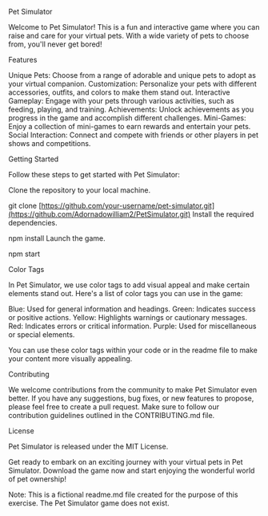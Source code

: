 Pet Simulator



Welcome to Pet Simulator! This is a fun and interactive game where you can raise and care for your virtual pets. With a wide variety of pets to choose from, you'll never get bored!


Features

Unique Pets: Choose from a range of adorable and unique pets to adopt as your virtual companion.
Customization: Personalize your pets with different accessories, outfits, and colors to make them stand out.
Interactive Gameplay: Engage with your pets through various activities, such as feeding, playing, and training.
Achievements: Unlock achievements as you progress in the game and accomplish different challenges.
Mini-Games: Enjoy a collection of mini-games to earn rewards and entertain your pets.
Social Interaction: Connect and compete with friends or other players in pet shows and competitions.

Getting Started

Follow these steps to get started with Pet Simulator:


Clone the repository to your local machine.

git clone [https://github.com/your-username/pet-simulator.git](https://github.com/Adornadowilliam2/PetSimulator.git)
Install the required dependencies.

npm install
Launch the game.

npm start

Color Tags

In Pet Simulator, we use color tags to add visual appeal and make certain elements stand out. Here's a list of color tags you can use in the game:


Blue: Used for general information and headings.
Green: Indicates success or positive actions.
Yellow: Highlights warnings or cautionary messages.
Red: Indicates errors or critical information.
Purple: Used for miscellaneous or special elements.

You can use these color tags within your code or in the readme file to make your content more visually appealing.


Contributing

We welcome contributions from the community to make Pet Simulator even better. If you have any suggestions, bug fixes, or new features to propose, please feel free to create a pull request. Make sure to follow our contribution guidelines outlined in the CONTRIBUTING.md file.


License

Pet Simulator is released under the MIT License.



Get ready to embark on an exciting journey with your virtual pets in Pet Simulator. Download the game now and start enjoying the wonderful world of pet ownership!



Note: This is a fictional readme.md file created for the purpose of this exercise. The Pet Simulator game does not exist.

